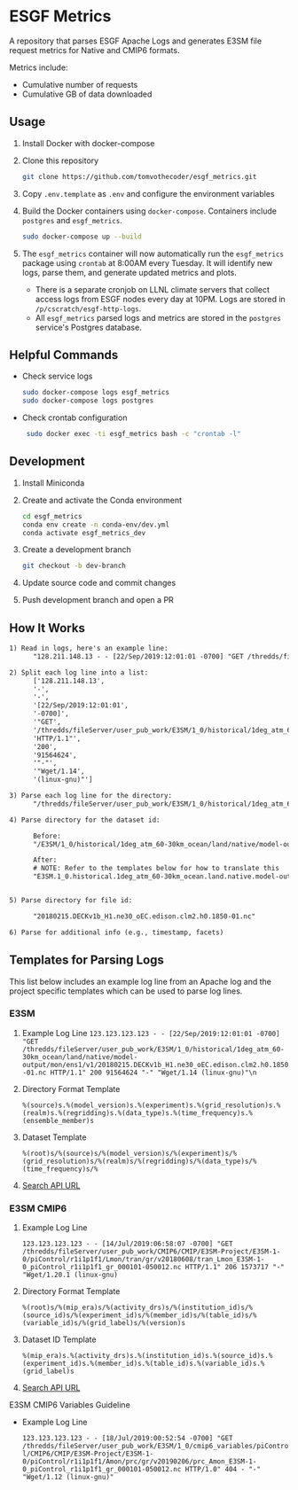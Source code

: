 # ESGF Metrics

A repository that parses ESGF Apache Logs and generates E3SM file request metrics for
Native and CMIP6 formats.

Metrics include:

- Cumulative number of requests
- Cumulative GB of data downloaded

## Usage

1. Install Docker with docker-compose
2. Clone this repository

   ```bash
   git clone https://github.com/tomvothecoder/esgf_metrics.git
   ```

3. Copy `.env.template` as `.env` and configure the environment variables
4. Build the Docker containers using `docker-compose`. Containers include `postgres` and `esgf_metrics`.

   ```bash
   sudo docker-compose up --build
   ```

5. The `esgf_metrics` container will now automatically run the `esgf_metrics` package
   using `crontab` at 8:00AM every Tuesday. It will identify new logs, parse them,
   and generate updated metrics and plots.
   - There is a separate cronjob on LLNL climate servers that collect access logs from
     ESGF nodes every day at 10PM. Logs are stored in `/p/cscratch/esgf-http-logs`.
   - All `esgf_metrics` parsed logs and metrics are stored in the `postgres` service's
     Postgres database.

## Helpful Commands

- Check service logs

  ```bash
  sudo docker-compose logs esgf_metrics
  sudo docker-compose logs postgres
  ```

- Check crontab configuration

  ```bash
   sudo docker exec -ti esgf_metrics bash -c "crontab -l"
  ```

## Development

1. Install Miniconda
2. Create and activate the Conda environment

   ```bash
   cd esgf_metrics
   conda env create -n conda-env/dev.yml
   conda activate esgf_metrics_dev
   ```

3. Create a development branch

   ```bash
   git checkout -b dev-branch
   ```

4. Update source code and commit changes
5. Push development branch and open a PR

## How It Works

```txt
1) Read in logs, here's an example line:
      "128.211.148.13 - - [22/Sep/2019:12:01:01 -0700] "GET /thredds/fileServer/user_pub_work/E3SM/1_0/historical/1deg_atm_60-30km_ocean/land/native/model-output/mon/ens1/v1/20180215.DECKv1b_H1.ne30_oEC.edison.clm2.h0.1850-01.nc HTTP/1.1" 200 91564624 "-" "Wget/1.14 (linux-gnu)"\n"

2) Split each log line into a list:
      ['128.211.148.13',
      '-',
      '-',
      '[22/Sep/2019:12:01:01',
      '-0700]',
      '"GET',
      '/thredds/fileServer/user_pub_work/E3SM/1_0/historical/1deg_atm_60-30km_ocean/land/native/model-output/mon/ens1/v1/20180215.DECKv1b_H1.ne30_oEC.edison.clm2.h0.1850-01.nc',
      'HTTP/1.1"',
      '200',
      '91564624',
      '"-"',
      '"Wget/1.14',
      '(linux-gnu)"']

3) Parse each log line for the directory:
      "/thredds/fileServer/user_pub_work/E3SM/1_0/historical/1deg_atm_60-30km_ocean/land/native/model-output/mon/ens1/v1/20180215.DECKv1b_H1.ne30_oEC.edison.clm2.h0.1850-01.nc"

4) Parse directory for the dataset id:

      Before:
      "/E3SM/1_0/historical/1deg_atm_60-30km_ocean/land/native/model-output/mon/ens1/v1/"

      After:
      # NOTE: Refer to the templates below for how to translate this
      "E3SM.1_0.historical.1deg_atm_60-30km_ocean.land.native.model-output.mon.ens1.v1"


5) Parse directory for file id:

      "20180215.DECKv1b_H1.ne30_oEC.edison.clm2.h0.1850-01.nc"

6) Parse for additional info (e.g., timestamp, facets)
```

## Templates for Parsing Logs

This list below includes an example log line from an Apache log and the project specific templates which can be used to parse log lines.

### E3SM

1. Example Log Line
   `123.123.123.123 - - [22/Sep/2019:12:01:01 -0700] "GET /thredds/fileServer/user_pub_work/E3SM/1_0/historical/1deg_atm_60-30km_ocean/land/native/model-output/mon/ens1/v1/20180215.DECKv1b_H1.ne30_oEC.edison.clm2.h0.1850-01.nc HTTP/1.1" 200 91564624 "-" "Wget/1.14 (linux-gnu)"\n`

2. Directory Format Template

   `%(source)s.%(model_version)s.%(experiment)s.%(grid_resolution)s.%(realm)s.%(regridding)s.%(data_type)s.%(time_frequency)s.%(ensemble_member)s`

3. Dataset Template

   `%(root)s/%(source)s/%(model_version)s/%(experiment)s/%(grid_resolution)s/%(realm)s/%(regridding)s/%(data_type)s/%(time_frequency)s/%`

4. [Search API URL](https://esgf-node.llnl.gov/esg-search/search/?offset=0&limit=0&type=Dataset&replica=false&latest=true&project=e3sm&project=ACME&facets=experiment%2Cscience_driver%2Crealm%2Cmodel_version%2Cregridding%2Ctime_frequency%2Cdata_type%2Censemble_member%2Ctuning%2Ccampaign%2Cperiod%2Catmos_grid_resolution%2Cocean_grid_resolution%2Cland_grid_resolution%2Cseaice_grid_resolution%2Cdata_node&format=application%2Fsolr%2Bjson)

### E3SM CMIP6

1. Example Log Line

   `123.123.123.123 - - [14/Jul/2019:06:58:07 -0700] "GET /thredds/fileServer/user_pub_work/CMIP6/CMIP/E3SM-Project/E3SM-1-0/piControl/r1i1p1f1/Lmon/tran/gr/v20180608/tran_Lmon_E3SM-1-0_piControl_r1i1p1f1_gr_000101-050012.nc HTTP/1.1" 206 1573717 "-" "Wget/1.20.1 (linux-gnu)`

2. Directory Format Template

   `%(root)s/%(mip_era)s/%(activity_drs)s/%(institution_id)s/%(source_id)s/%(experiment_id)s/%(member_id)s/%(table_id)s/%(variable_id)s/%(grid_label)s/%(version)s`

3. Dataset ID Template

   `%(mip_era)s.%(activity_drs)s.%(institution_id)s.%(source_id)s.%(experiment_id)s.%(member_id)s.%(table_id)s.%(variable_id)s.%(grid_label)s`

4. [Search API URL](https://esgf-node.llnl.gov/esg-search/search/?offset=0&limit=0&type=Dataset&replica=false&latest=true&institution_id=E3SM-Project&project=CMIP6&facets=mip_era%2Cactivity_id%2Cmodel_cohort%2Cproduct%2Csource_id%2Cinstitution_id%2Csource_type%2Cnominal_resolution%2Cexperiment_id%2Csub_experiment_id%2Cvariant_label%2Cgrid_label%2Ctable_id%2Cfrequency%2Crealm%2Cvariable_id%2Ccf_standard_name%2Cdata_node&format=application%2Fsolr%2Bjson)

E3SM CMIP6 Variables Guideline

- Example Log Line

  `123.123.123.123 - - [18/Jul/2019:00:52:54 -0700] "GET /thredds/fileServer/user_pub_work/E3SM/1_0/cmip6_variables/piControl/CMIP6/CMIP/E3SM-Project/E3SM-1-0/piControl/r1i1p1f1/Amon/prc/gr/v20190206/prc_Amon_E3SM-1-0_piControl_r1i1p1f1_gr_000101-050012.nc HTTP/1.0" 404 - "-" "Wget/1.12 (linux-gnu)"`
